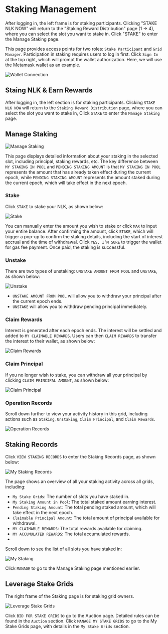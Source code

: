 # Staking Management


After logging in, the left frame is for staking participants. Clicking "STAKE NLK NOW" will return to the "Staking Reward Distribution" page (1 -> 4), where you can select the slot you want to stake in. Click "STAKE" to enter the Manage Staking page.


This page provides access points for two roles: `Stake Participant` and `Grid Manager`.
Participation in staking requires users to log in first. 
Click `Sign In` at the top right, which will prompt the wallet authorization. 
Here, we will use the Metamask wallet as an example.

![Wallet Connection](../../miscellaneous/img/dashboard/connectWallet.png)

## Staing NLK & Earn Rewards

After logging in, the left section is for staking participants. 
Clicking `STAKE NLK NOW` will return to the `Staking Reward Distribution` page, where you can select the slot you want to stake in, Click `STAKE` to enter the `Manage Staking` page.

## Manage Staking

![Manage Staking](../../miscellaneous/img/dashboard/stakingDashboard.png)

This page displays detailed information about your staking in the selected slot, including principal, staking rewards, etc.
The key difference between `MY STAKING IN POOL` and `PENDING STAKING AMOUNT` is that `MY STAKING IN POOL` represents the amount that has already taken effect during the current epoch, while `PENDING STAKING AMOUNT` represents the amount staked during the current epoch, which will take effect in the next epoch.


### Stake

Click `STAKE` to stake your NLK, as shown below:

![Stake](../../miscellaneous/img/dashboard/stakeflow.png)

You can manually enter the amount you wish to stake or click `MAX` to input your entire balance. 
After confirming the amount, click `STAKE`, which will trigger a pop-up to confirm the staking details, including the start of interest accrual and the time of withdrawal. 
Click `YES, I’M SURE` to trigger the wallet for gas fee payment. Once paid, the staking is successful.


### Unstake

There are two types of unstaking: `UNSTAKE AMOUNT FROM POOL` and `UNSTAKE`, as shown below:

![Unstake](../../miscellaneous/img/dashboard/unstake.png)

* `UNSTAKE AMOUNT FROM POOL` will allow you to withdraw your principal after the current epoch ends.
* `UNSTAKE` will allow you to withdraw pending principal immediately.

### Claim Rewards

Interest is generated after each epoch ends. 
The interest will be settled and added to `MY CLAIMABLE REWARDS`. 
Users can then `CLAIM REWARDS` to transfer the interest to their wallet, as shown below:

![Claim Rewards](../../miscellaneous/img/dashboard/claimRewards.png)

### Claim Principal

If you no longer wish to stake, you can withdraw all your principal by clicking `CLAIM PRINCIPAL AMOUNT`,
as shown below:

![Claim Principal](../../miscellaneous/img/dashboard/claimPrincipal.png)

### Operation Records

Scroll down further to view your activity history in this grid, including actions such as `Staking`, `Unstaking`, 
`Claim Principal`, and `Claim Rewards`.

![Operation Records](../../miscellaneous/img/dashboard/operationRecords.png)


## Staking Records

Click `VIEW STAKING RECORDS` to enter the Staking Records page, as shown below:

![My Staking Records](../../miscellaneous/img/dashboard/myStakingOverview.png)

The page shows an overview of all your staking activity across all grids, including:

* `My Stake Grids`: The number of slots you have staked in.
* `My Staking Amount in Pool`: The total staked amount earning interest.
* `Pending Staking Amount`: The total pending staked amount, which will take effect in the next epoch.
* `Claimable Principal Amount`: The total amount of principal available for withdrawal.
* `MY CLAIMABLE REWARDS`: The total rewards available for claiming.
* `MY ACCUMULATED REWARDS`: The total accumulated rewards.
* 
Scroll down to see the list of all slots you have staked in:

![My Staking](../../miscellaneous/img/dashboard/myStaking.png)

Click `MANAGE` to go to the Manage Staking page mentioned earlier.


## Leverage Stake Grids

The right frame of the Staking page is for staking grid owners. 

![Leverage Stake Grids](../../miscellaneous/img/dashboard/leverageGrid.png)

Click `BID FOR STAKE GRIDS` to go to the Auction page. 
Detailed rules can be found in the `Auction` section. 
Click `MANAGE MY STAKE GRIDS` to go to the My Stake Grids page, with details in the `My Stake Grids` section.






